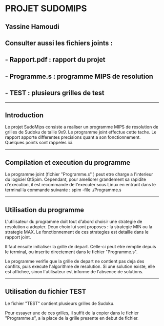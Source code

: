 PROJET SUDOMIPS								
===============

##  Yassine Hamoudi									
##															     
								 
##	Consulter aussi les fichiers joints : 				
##		- Rapport.pdf : rapport du projet						 
##		- Programme.s : programme MIPS de resolution	     	 
##		- TEST : plusieurs grilles de test						 



-----------------------------------------------------
Introduction
-----------------------------------------------------

Le projet SudoMips consiste a realiser un programme MIPS de resolution de
grilles de Sudoku de taille 9x9. Le programme joint effectue cette
tache. Le rapport apporte differentes precisions quant a son fonctionnement. Quelques points sont rappeles ici.



-----------------------------------------------------
Compilation et execution du programme
-----------------------------------------------------

Le programme joint (fichier "Programme.s" ) peut etre charge a l'interieur du logiciel QtSpim. 
Cependant, pour ameliorer grandement sa rapidite d'execution, il est recommande de l'executer sous Linux en entrant dans le terminal
la commande suivante :
								spim -file ./Programme.s

								
								
-----------------------------------------------------
Utilisation du programme
-----------------------------------------------------
								
L'utilisateur du programme doit tout d'abord choisir une strategie de resolution a adopter. 
Deux choix lui sont proposes : la strategie MIN ou la strategie MAX. Le fonctionnement de ces strategies est detaille dans le rapport joint.

Il faut ensuite initialiser la grille de depart. Celle-ci peut etre remplie depuis le terminal, ou inscrite directement dans le fichier "Programme.s".

Le programme verifie que la grille de depart ne contient pas deja des conflits, puis execute l'algorithme de resolution. Si une solution existe, elle est affichee,
sinon l'utilisateur est informe de l'absence de solutions.



-----------------------------------------------------
Utilisation du fichier TEST
-----------------------------------------------------

Le fichier "TEST" contient plusieurs grilles de Sudoku.

Pour essayer une de ces grilles, il suffit de la copier dans le fichier "Programme.s", a la place de la grille presente en debut de fichier.



